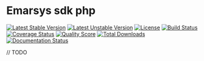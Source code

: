 # Emarsys sdk php

[![Latest Stable Version](https://poser.pugx.org/ck-developer/emarsys-php-client/v/stable?format=flat-square)](https://packagist.org/packages/ck-developer/emarsys-php-client)
[![Latest Unstable Version](https://poser.pugx.org/ck-developer/emarsys-php-client/v/unstable?format=flat-square)](https://packagist.org/packages/ck-developer/emarsys-php-client)
[![License](https://poser.pugx.org/ck-developer/emarsys-php-client/license?format=flat-square)](https://packagist.org/packages/ck-developer/emarsys-php-client)
[![Build Status](https://img.shields.io/travis/ck-developer/emarsys-php-client/master.svg?style=flat-square)](https://travis-ci.org/ck-developer/emarsys-php-client)
[![Coverage Status](https://img.shields.io/scrutinizer/coverage/g/ck-developer/emarsys-php-client.svg?style=flat-square)](https://scrutinizer-ci.com/g/ck-developer/emarsys-php-client/code-structure)
[![Quality Score](https://img.shields.io/scrutinizer/g/ck-developer/emarsys-php-client.svg?style=flat-square)](https://scrutinizer-ci.com/g/ck-developer/emarsys-php-client)
[![Total Downloads](https://img.shields.io/packagist/dt/ck-developer/emarsys-php-client.svg?style=flat-square)](https://packagist.org/packages/ck-developer/emarsys-php-client)
[![Documentation Status](https://readthedocs.org/projects/emarsys-php-client/badge/?version=latest&style=flat-square)](http://emarsys-php-client.readthedocs.io/en/latest/?badge=latest)

// TODO
